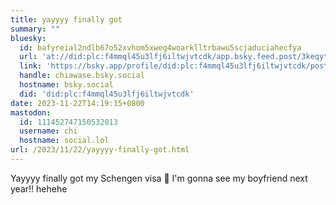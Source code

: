 ```yaml
---
title: yayyyy finally got
summary: ""
bluesky:
  id: bafyreial2ndlb67o52xvhom5xweg4woarklltrbawu5scjaduciahecfya
  url: 'at://did:plc:f4mmql45u3lfj6iltwjvtcdk/app.bsky.feed.post/3keqytkwgpv2s'
  link: 'https://bsky.app/profile/did:plc:f4mmql45u3lfj6iltwjvtcdk/post/3keqytkwgpv2s'
  handle: chiawase.bsky.social
  hostname: bsky.social
  did: 'did:plc:f4mmql45u3lfj6iltwjvtcdk'
date: 2023-11-22T14:19:15+0800
mastodon:
  id: 111452747150532013
  username: chi
  hostname: social.lol
url: /2023/11/22/yayyyy-finally-got.html
---
```


Yayyyy finally got my Schengen visa 💖 I'm gonna see my boyfriend next year!! hehehe

